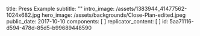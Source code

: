 title: Press Example
subtitle: ""
intro_image: /assets/1383944_41477562-1024x682.jpg
hero_image: /assets/backgrounds/Close-Plan-edited.jpeg
public_date: 2017-10-10
components: [ ]
replicator_content: [ ]
id: 5aa71116-d594-478d-85d5-b99689448590
